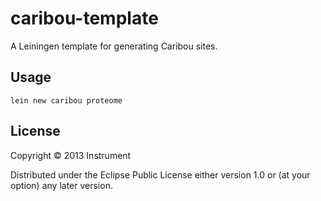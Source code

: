 # caribou-template

A Leiningen template for generating Caribou sites.

## Usage

    lein new caribou proteome

## License

Copyright © 2013 Instrument

Distributed under the Eclipse Public License either version 1.0 or (at
your option) any later version.
